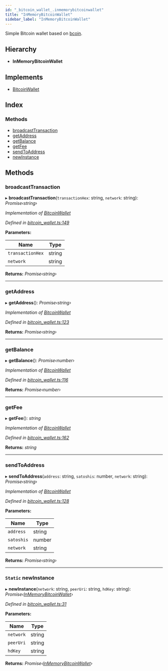 ```yaml
---
id: "_bitcoin_wallet_.inmemorybitcoinwallet"
title: "InMemoryBitcoinWallet"
sidebar_label: "InMemoryBitcoinWallet"
---
```


Simple Bitcoin wallet based on [bcoin](https://github.com/bcoin-org/bcoin).

## Hierarchy

* **InMemoryBitcoinWallet**

## Implements

* [BitcoinWallet](../interfaces/_bitcoin_wallet_.bitcoinwallet.md)

## Index

### Methods

* [broadcastTransaction](_bitcoin_wallet_.inmemorybitcoinwallet.md#broadcasttransaction)
* [getAddress](_bitcoin_wallet_.inmemorybitcoinwallet.md#getaddress)
* [getBalance](_bitcoin_wallet_.inmemorybitcoinwallet.md#getbalance)
* [getFee](_bitcoin_wallet_.inmemorybitcoinwallet.md#getfee)
* [sendToAddress](_bitcoin_wallet_.inmemorybitcoinwallet.md#sendtoaddress)
* [newInstance](_bitcoin_wallet_.inmemorybitcoinwallet.md#static-newinstance)

## Methods

###  broadcastTransaction

▸ **broadcastTransaction**(`transactionHex`: string, `network`: string): *Promise‹string›*

*Implementation of [BitcoinWallet](../interfaces/_bitcoin_wallet_.bitcoinwallet.md)*

*Defined in [bitcoin_wallet.ts:149](https://github.com/comit-network/comit-js-sdk/blob/d75521e/src/bitcoin_wallet.ts#L149)*

**Parameters:**

Name | Type |
------ | ------ |
`transactionHex` | string |
`network` | string |

**Returns:** *Promise‹string›*

___

###  getAddress

▸ **getAddress**(): *Promise‹string›*

*Implementation of [BitcoinWallet](../interfaces/_bitcoin_wallet_.bitcoinwallet.md)*

*Defined in [bitcoin_wallet.ts:123](https://github.com/comit-network/comit-js-sdk/blob/d75521e/src/bitcoin_wallet.ts#L123)*

**Returns:** *Promise‹string›*

___

###  getBalance

▸ **getBalance**(): *Promise‹number›*

*Implementation of [BitcoinWallet](../interfaces/_bitcoin_wallet_.bitcoinwallet.md)*

*Defined in [bitcoin_wallet.ts:116](https://github.com/comit-network/comit-js-sdk/blob/d75521e/src/bitcoin_wallet.ts#L116)*

**Returns:** *Promise‹number›*

___

###  getFee

▸ **getFee**(): *string*

*Implementation of [BitcoinWallet](../interfaces/_bitcoin_wallet_.bitcoinwallet.md)*

*Defined in [bitcoin_wallet.ts:162](https://github.com/comit-network/comit-js-sdk/blob/d75521e/src/bitcoin_wallet.ts#L162)*

**Returns:** *string*

___

###  sendToAddress

▸ **sendToAddress**(`address`: string, `satoshis`: number, `network`: string): *Promise‹string›*

*Implementation of [BitcoinWallet](../interfaces/_bitcoin_wallet_.bitcoinwallet.md)*

*Defined in [bitcoin_wallet.ts:128](https://github.com/comit-network/comit-js-sdk/blob/d75521e/src/bitcoin_wallet.ts#L128)*

**Parameters:**

Name | Type |
------ | ------ |
`address` | string |
`satoshis` | number |
`network` | string |

**Returns:** *Promise‹string›*

___

### `Static` newInstance

▸ **newInstance**(`network`: string, `peerUri`: string, `hdKey`: string): *Promise‹[InMemoryBitcoinWallet](_bitcoin_wallet_.inmemorybitcoinwallet.md)›*

*Defined in [bitcoin_wallet.ts:31](https://github.com/comit-network/comit-js-sdk/blob/d75521e/src/bitcoin_wallet.ts#L31)*

**Parameters:**

Name | Type |
------ | ------ |
`network` | string |
`peerUri` | string |
`hdKey` | string |

**Returns:** *Promise‹[InMemoryBitcoinWallet](_bitcoin_wallet_.inmemorybitcoinwallet.md)›*
